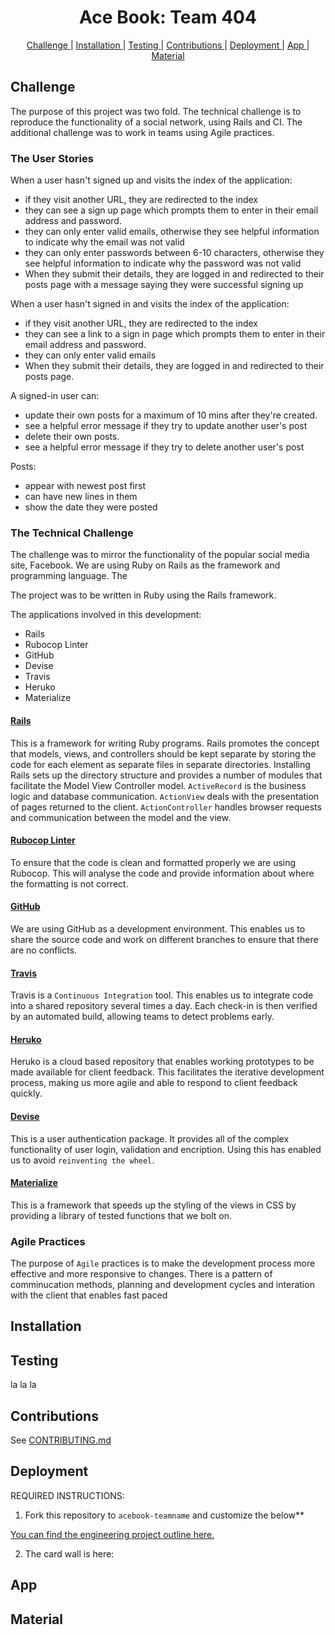 <h1 align="center">Ace Book: Team 404</h1>
<p align="center">

<div align="center">    
  
[Challenge ](#challenge) | 
[Installation ](#installation) | 
[Testing ](#testing) | 
[Contributions ](#contributions) | 
[Deployment ](#deployment) | 
[App ](#app) |
[Material ](#material)

</div>

## Challenge

The purpose of this project was two fold. The technical challenge is to reproduce the functionality of a social network, using Rails and CI. The additional challenge was to work in teams using Agile practices. 

### The User Stories

When a user hasn't signed up and visits the index of the application:
- if they visit another URL, they are redirected to the index
- they can see a sign up page which prompts them to enter in their email address and password.
- they can only enter valid emails, otherwise they see helpful information to indicate why the email was not valid
- they can only enter passwords between 6-10 characters, otherwise they see helpful information to indicate why the password was not valid
- When they submit their details, they are logged in and redirected to their posts page with a message saying they were successful signing up

When a user hasn't signed in and visits the index of the application:
- if they visit another URL, they are redirected to the index
- they can see a link to a sign in page which prompts them to enter in their email address and password.
- they can only enter valid emails
- When they submit their details, they are logged in and redirected to their posts page.

A signed-in user can:
- update their own posts for a maximum of 10 mins after they're created.
- see a helpful error message if they try to update another user's post
- delete their own posts.
- see a helpful error message if they try to delete another user's post

Posts:
- appear with newest post first
- can have new lines in them
- show the date they were posted

### The Technical Challenge

The challenge was to mirror the functionality of the popular social media site, Facebook. 
We are using Ruby on Rails as the framework and programming language. The 

The project was to be written in Ruby using the Rails framework. 

The applications involved in this development:
* Rails
* Rubocop Linter
* GitHub
* Devise
* Travis
* Heruko
* Materialize


#### [Rails](https://guides.rubyonrails.org/)
This is a framework for writing Ruby programs. Rails promotes the concept that models, views, and controllers should be kept separate by storing the code for each element as separate files in separate directories. Installing Rails sets up the directory structure and provides a number of modules that facilitate the Model View Controller model. `ActiveRecord` is the business logic and database communication. `ActionView` deals with the presentation of pages returned to the client. `ActionController` handles browser requests and communication between the model and the view. 

#### [Rubocop Linter](https://rubocop.readthedocs.io/en/latest/)
To ensure that the code is clean and formatted properly we are using Rubocop. This will analyse the code and provide information about where the formatting is not correct.

#### [GitHub](http://www.github.com)
We are using GitHub as a development environment. This enables us to share the source code and work on different branches to ensure that there are no conflicts.

#### [Travis](https://travis-ci.org/)
Travis is a `Continuous Integration` tool. This enables us to integrate code into a shared repository several times a day. Each check-in is then verified by an automated build, allowing teams to detect problems early.

#### [Heruko](https://www.heroku.com/)
Heruko is a cloud based repository that enables working prototypes to be made available for client feedback. This facilitates the iterative development process, making us more agile and able to respond to client feedback quickly.

#### [Devise](https://github.com/plataformatec/devise)
This is a user authentication package. It provides all of the complex functionality of user login, validation and encription. Using this has enabled us to avoid `reinventing the wheel`.

#### [Materialize](http://materialize.labs.my/)
This is a framework that speeds up the styling of the views in CSS by providing a library of tested functions that we bolt on. 

### Agile Practices

The purpose of `Agile` practices is to make the development process more effective and more responsive to changes. There is a pattern of comminucation methods, planning and development cycles and interation with the client that enables fast paced   

## Installation

## Testing

la la la

## Contributions

See [CONTRIBUTING.md](CONTRIBUTING.md)

## Deployment

REQUIRED INSTRUCTIONS:

1. Fork this repository to `acebook-teamname` and customize
the below**

[You can find the engineering project outline here.](https://github.com/makersacademy/course/tree/master/engineering_projects/rails)

2. The card wall is here: <please update>
  
## App

## Material

